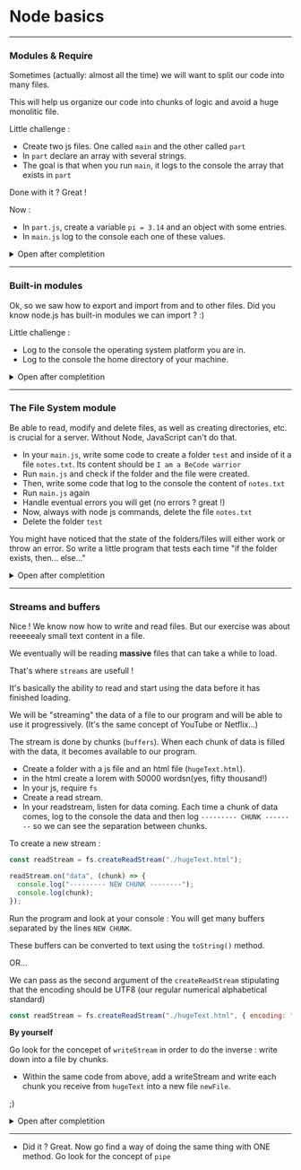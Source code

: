 # Node basics

---

### Modules & Require

Sometimes (actually: almost all the time) we will want to split our code into many files.

This will help us organize our code into chunks of logic and avoid a huge monolitic file.

Little challenge :

- Create two js files. One called `main` and the other called `part`
- In `part` declare an array with several strings.
- The goal is that when you run `main`, it logs to the console the array that exists in `part`

Done with it ?
Great !

Now :

- In `part.js`, create a variable `pi = 3.14` and an object with some entries.
- In `main.js` log to the console each one of these values.

<details>
<summary>Open after completition</summary>
<br>

When we do a `module.exports =`...
and then a

```js
const abc = require("./part");
```

we are assigning to `abc` the value exported in `part`

But, what if we want to export many values ? We could export an object with several values.

So :

```js
module.export = { valueOne, valueTwo };
```

And then, destructure it when we required it.

```js
const { valueOne, valueTwo } = require("./part");
```

And then use `valueOne` and `valueTwo`.

</details>

---

### Built-in modules

Ok, so we saw how to export and import from and to other files. Did you know node.js has built-in modules we can import ? :)

Little challenge :

- Log to the console the operating system platform you are in.
- Log to the console the home directory of your machine.

<details>
<summary>Open after completition</summary>
<br>

There is such a built-in module to node called `os`
It's an object that contains many info about the operating system.

This object has many methods, including `platform()` and `homedir()`

If you assign the `os` module to a variable `os`, for example. You can call `os.platform()`, etc.

Here is the [list](https://www.w3schools.com/nodejs/ref_modules.asp) of builtin modules to node.js

</details>

---

### The File System module

Be able to read, modify and delete files, as well as creating directories, etc. is crucial for a server. Without Node, JavaScript can't do that.

- In your `main.js`, write some code to create a folder `test` and inside of it a file `notes.txt`. Its content should be `I am a BeCode warrior`
- Run `main.js` and check if the folder and the file were created.
- Then, write some code that log to the console the content of `notes.txt`
- Run `main.js` again
- Handle eventual errors you will get (no errors ? great !)
- Now, always with node js commands, delete the file `notes.txt`
- Delete the folder `test`

You might have noticed that the state of the folders/files will either work or throw an error. So write a little program that tests each time "if the folder exists, then... else..."

<details>
<summary>Open after completition</summary>
<br>

The file system module is called `fs` in Node.

With it, we can :

```js
fs.readFile(); // Read file
fs.writeFile(); // Write file
fs.mkdir(); // Creates a folder
fs.unlink(); // Delete file
```

**Write file**
writeFile takes three parameters :

- the path/name of the file we want to write on
- the content we want to write into it
- a callback that runs when the task is completed (it's an asynchronous task)

```js
fs.writeFile("./notes.txt", "I am a BeCode warrior", () => {
  console.log("File was written");
});
```

**Read file**
readFile takes two parameters :

- the path/name of the file we want to read
- a callback that runs when the task is completed. This callback receives two parameters : error and data.

But the data format that comes is what we call a `buffer`. So in order to see it, we can apply the method `.toString()`

So :

```js
fs.readFile("./notes.txt", (err, data) => {
  if (err) {
    console.log(err);
  } else {
    console.log(data.toString());
  }
});
```

**Create a directory**
mkdir takes two parameters :

- the path and name of the folder
- a callback function that runs after it's done.

```js
fs.mkdir("./assets", (err) => {
  if (err) {
    console.log(err);
  } else {
    console.log("Directory created");
  }
});
```

If the folder already exists you will get an error.

So we can use the `fs.existsSync()` method to check if the folder exists before creating it.

```js
if (!fs.existsSync("./assets")) {
  fs.mkdir("./assets", (err) => {
    if (err) {
      console.log(err);
    } else {
      console.log("Directory created");
    }
  });
}
```

**Remove a directory**
rmdir takes two parameters :

- the path and name of the folder you want to delete
- a callback function that runs after it's done.

Attention! As with your terminal, you can't remove a folder that is not empty. That's why you should know how to delete files.

**Delete file**
unlink takes two parameters :

- the path and name of the file to be deleted
- a callback function that runs after it's done.

Always check if a file exists before trying to delete it ;)

</details>

---

### Streams and buffers

Nice ! We know now how to write and read files. But our exercise was about reeeeealy small text content in a file.

We eventually will be reading **massive** files that can take a while to load.

That's where `streams` are usefull !

It's basically the ability to read and start using the data before it has finished loading.

We will be "streaming" the data of a file to our program and will be able to use it progressively. (It's the same concept of YouTube or Netflix...)

The stream is done by chunks (`buffers`). When each chunk of data is filled with the data, it becomes available to our program.

- Create a folder with a js file and an html file (`hugeText.html`).
- in the html create a lorem with 50000 wordsn(yes, fifty thousand!)
- In your js, require `fs`
- Create a read stream.
- In your readstream, listen for data coming. Each time a chunk of data comes, log to the console the data and then log `--------- CHUNK --------` so we can see the separation between chunks.

To create a new stream :

```js
const readStream = fs.createReadStream("./hugeText.html");

readStream.on("data", (chunk) => {
  console.log("--------- NEW CHUNK --------");
  console.log(chunk);
});
```

Run the program and look at your console : You will get many buffers separated by the lines `NEW CHUNK`.

These buffers can be converted to text using the `toString()` method.

OR...

We can pass as the second argument of the `createReadStream` stipulating that the encoding should be UTF8 (our regular numerical alphabetical standard)

```js
const readStream = fs.createReadStream("./hugeText.html", { encoding: "utf8" });
```

**By yourself**

Go look for the concepet of `writeStream` in order to do the inverse : write down into a file by chunks.

- Within the same code from above, add a writeStream and write each chunk you receive from `hugeText` into a new file `newFile`.

;)

<details>
<summary>Open after completition</summary>
<br>

```js
const fs = require("fs");

const readstream = fs.createReadStream("./test/hugeText.html", {});

const writeStream = fs.createWriteStream("./test/newText.html");

readstream.on("data", (chunk) => {
  console.log("---- NEW CHUNK ----");
  console.log(chunk);

  writeStream.write("\n NEW CHUNK \n");
  writeStream.write(chunk);
});
```

</details>

---

- Did it ? Great. Now go find a way of doing the same thing with ONE method. Go look for the concept of `pipe`
